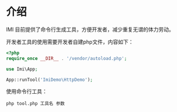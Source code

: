 # 介绍

IMI 目前提供了命令行生成工具，方便开发者，减少重复无谓的体力劳动。

开发者工具的使用需要开发者自建php文件，内容如下：

```php
<?php
require_once __DIR__ . '/vendor/autoload.php';

use Imi\App;

App::runTool('ImiDemo\HttpDemo');
```

使用命令行工具：

```
php tool.php 工具名 参数
```